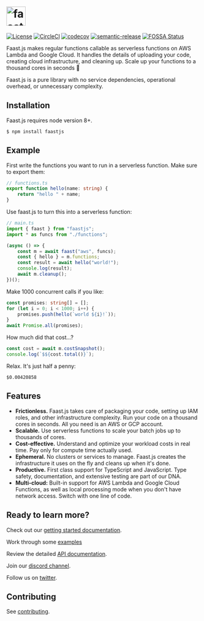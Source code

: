# <a href="https://faastjs.org"><img alt="faast.js" src="./website/static/img/faastjs.png" height="50"></a>

[![License](https://img.shields.io/badge/License-Apache%202.0-green.svg)](https://opensource.org/licenses/Apache-2.0) [![CircleCI](https://circleci.com/gh/faastjs/faast.js.svg?style=shield&circle-token=c97f196a78c7173d6ca4e5fc9f09c2cba4ab0647)](https://circleci.com/gh/faastjs/faast.js) [![codecov](https://codecov.io/gh/faastjs/faast.js/branch/master/graph/badge.svg?token=Ml90RLLbEh)](https://codecov.io/gh/faastjs/faast.js) [![semantic-release](https://img.shields.io/badge/%20%20%F0%9F%93%A6%F0%9F%9A%80-semantic--release-e10079.svg)](https://github.com/semantic-release/semantic-release) [![FOSSA Status](https://app.fossa.com/api/projects/git%2Bgithub.com%2Ffaastjs%2Ffaast.js.svg?type=shield)](https://app.fossa.com/projects/git%2Bgithub.com%2Ffaastjs%2Ffaast.js?ref=badge_shield)

Faast.js makes regular functions callable as serverless functions on AWS Lambda and Google Cloud. It handles the details of uploading your code, creating cloud infrastructure, and cleaning up. Scale up your functions to a thousand cores in seconds :rocket:

Faast.js is a pure library with no service dependencies, operational overhead, or unnecessary complexity.

## Installation

Faast.js requires node version 8+.

```shell
$ npm install faastjs
```

## Example

First write the functions you want to run in a serverless function. Make sure to export them:

```typescript
// functions.ts
export function hello(name: string) {
    return "hello " + name;
}
```

Use faast.js to turn this into a serverless function:

```typescript
// main.ts
import { faast } from "faastjs";
import * as funcs from "./functions";

(async () => {
    const m = await faast("aws", funcs);
    const { hello } = m.functions;
    const result = await hello("world!");
    console.log(result);
    await m.cleanup();
})();
```

Make 1000 concurrent calls if you like:

```typescript
const promises: string[] = [];
for (let i = 0; i < 1000; i++) {
    promises.push(hello(`world ${i}!`));
}
await Promise.all(promises);
```

How much did that cost...?

```typescript
const cost = await m.costSnapshot();
console.log(`$${cost.total()}`);
```

Relax. It's just half a penny:

```
$0.00420858
```

## Features

-   **Frictionless.** Faast.js takes care of packaging your code, setting up IAM roles, and other infrastructure complexity. Run your code on a thousand cores in seconds. All you need is an AWS or GCP account.
-   **Scalable.** Use serverless functions to scale your batch jobs up to thousands of cores.
-   **Cost-effective.** Understand and optimize your workload costs in real time. Pay only for compute time actually used.
-   **Ephemeral.** No clusters or services to manage. Faast.js creates the infrastructure it uses on the fly and cleans up when it's done.
-   **Productive.** First class support for TypeScript and JavaScript. Type safety, documentation, and extensive testing are part of our DNA.
-   **Multi-cloud:** Built-in support for AWS Lambda and Google Cloud Functions, as well as local processing mode when you don't have network access. Switch with one line of code.

## Ready to learn more?

Check out our [getting started documentation](https://faastjs.org/docs/introduction).

Work through some [examples](https://github.com/faastjs/examples)

Review the detailed [API documentation](https://faastjs.org/docs/api/faastjs).

Join our [discord channel](https://discord.gg/F3aqjb3).

Follow us on [twitter](https://twitter.com/faastjs).

## Contributing

See [contributing](./docs/12-contributing.md).
